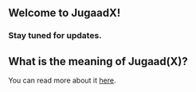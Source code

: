 ## Welcome to JugaadX!

### Stay tuned for updates.

## What is the meaning of Jugaad(X)?

You can read more about it [here](https://en.wikipedia.org/wiki/Jugaad).
